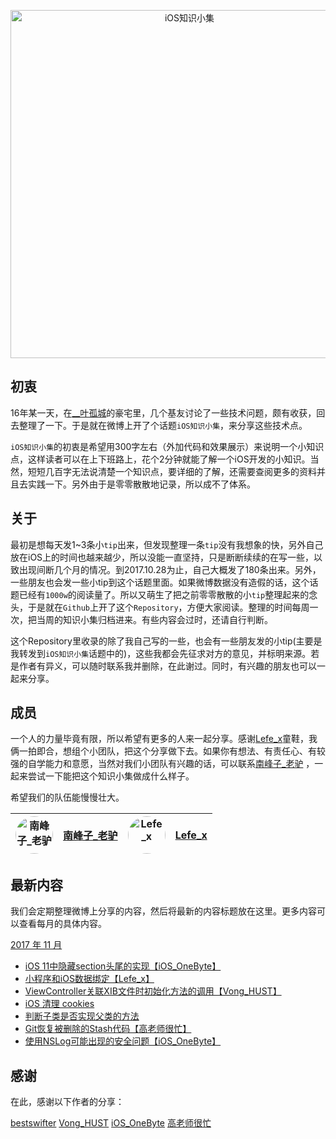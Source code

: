 

<p align="center">

<img src="http://upload-images.jianshu.io/upload_images/1664496-e6faccf569878220.png?imageMogr2/auto-orient/strip%7CimageView2/2/w/1240" title="iOS知识小集" width="557"/>

</p>

## 初衷

16年某一天，在[__叶孤城](https://weibo.com/u/1438670852)的豪宅里，几个基友讨论了一些技术问题，颇有收获，回去整理了一下。于是就在微博上开了个话题`iOS知识小集`，来分享这些技术点。

`iOS知识小集`的初衷是希望用300字左右（外加代码和效果展示）来说明一个小知识点，这样读者可以在上下班路上，花个2分钟就能了解一个iOS开发的小知识。当然，短短几百字无法说清楚一个知识点，要详细的了解，还需要查阅更多的资料并且去实践一下。另外由于是零零散散地记录，所以成不了体系。

## 关于

最初是想每天发1~3条小`tip`出来，但发现整理一条`tip`没有我想象的快，另外自己放在iOS上的时间也越来越少，所以没能一直坚持，只是断断续续的在写一些，以致出现间断几个月的情况。到2017.10.28为止，自己大概发了180条出来。另外，一些朋友也会发一些小tip到这个话题里面。如果微博数据没有造假的话，这个话题已经有`1000w`的阅读量了。所以又萌生了把之前零零散散的小`tip`整理起来的念头，于是就在`Github`上开了这个`Repository`，方便大家阅读。整理的时间每周一次，把当周的知识小集归档进来。有些内容会过时，还请自行判断。

这个Repository里收录的除了我自己写的一些，也会有一些朋友发的小tip(主要是我转发到`iOS知识小集`话题中的)，这些我都会先征求对方的意见，并标明来源。若是作者有异义，可以随时联系我并删除，在此谢过。同时，有兴趣的朋友也可以一起来分享。

## 成员

一个人的力量毕竟有限，所以希望有更多的人来一起分享。感谢[Lefe_x](https://weibo.com/u/5953150140)童鞋，我俩一拍即合，想组个小团队，把这个分享做下去。如果你有想法、有责任心、有较强的自学能力和意愿，当然对我们小团队有兴趣的话，可以联系[南峰子_老驴](http://weibo.com/touristdiary) ，一起来尝试一下能把这个知识小集做成什么样子。

希望我们的队伍能慢慢壮大。

 <a href="https://weibo.com/touristdiary"><img style="border-radius: 30px" src="https://tva1.sinaimg.cn/crop.1.0.1366.1366.180/c5ff030ejw8f5bbc70i61j212011yq80.jpg" title="南峰子_老驴" width="60"/></a> | [南峰子_老驴](https://weibo.com/touristdiary) | <a href="https://weibo.com/u/5953150140"><img style="border-radius: 30px" src="https://tva4.sinaimg.cn/crop.8.0.1226.1226.180/006uSOiEjw8f9h4ihstq4j30yi0y2gnq.jpg" title="Lefe_x" width="60"/></a> | [Lefe_x](https://weibo.com/u/5953150140)
------------- | ------------- | ------------- | -------------

## 最新内容

我们会定期整理微博上分享的内容，然后将最新的内容标题放在这里。更多内容可以查看每月的具体内容。

[2017 年 11 月](https://github.com/southpeak/iOS-tech-set/blob/master/2017/11.md)

* [iOS 11中隐藏section头尾的实现【iOS_OneByte】](https://github.com/southpeak/iOS-tech-set/blob/master/2017/11.md)
* [小程序和iOS数据绑定【Lefe_x】](https://github.com/southpeak/iOS-tech-set/blob/master/2017/11.md)
* [ViewController关联XIB文件时初始化方法的调用【Vong_HUST】](https://github.com/southpeak/iOS-tech-set/blob/master/2017/11.md)
* [iOS 清理 cookies](https://github.com/southpeak/iOS-tech-set/blob/master/2017/11.md)
* [判断子类是否实现父类的方法](https://github.com/southpeak/iOS-tech-set/blob/master/2017/11.md)
* [Git恢复被删除的Stash代码【高老师很忙】](https://github.com/southpeak/iOS-tech-set/blob/master/2017/11.md)
* [使用NSLog可能出现的安全问题【iOS_OneByte】](https://github.com/southpeak/iOS-tech-set/blob/master/2017/11.md)

## 感谢

在此，感谢以下作者的分享：

[bestswifter](https://weibo.com/bestswifter)
[Vong_HUST](https://weibo.com/VongLo)
[iOS_OneByte](https://weibo.com/u/5549095051)
[高老师很忙](https://weibo.com/517082456)

